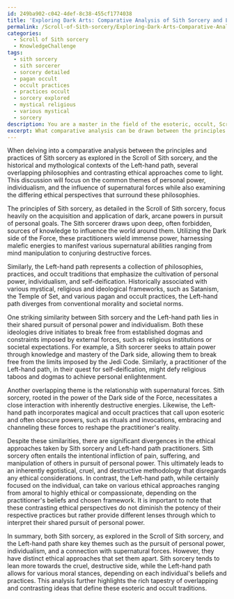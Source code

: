 ```yaml
---
id: 249ba902-c042-4def-8c38-455cf1774038
title: 'Exploring Dark Arts: Comparative Analysis of Sith Sorcery and Left-hand Path'
permalink: /Scroll-of-Sith-sorcery/Exploring-Dark-Arts-Comparative-Analysis-of-Sith-Sorcery-and-Left-hand-Path/
categories:
  - Scroll of Sith sorcery
  - KnowledgeChallenge
tags:
  - sith sorcery
  - sith sorcerer
  - sorcery detailed
  - pagan occult
  - occult practices
  - practices occult
  - sorcery explored
  - mystical religious
  - various mystical
  - sorcery
description: You are a master in the field of the esoteric, occult, Scroll of Sith sorcery and Education. You are a writer of tests, challenges, textbooks and deep knowledge on Scroll of Sith sorcery for initiates and students to gain deep insights and understanding from. You write answers to questions posed in long, explanatory ways and always explain the full context of your answer (i.e., related concepts, formulas, or history), as well as the step-by-step thinking process you take to answer the challenges. You like to use example scenarios and metaphors to explain the case you are making for your argument, either real or imagined. Summarize the key themes, ideas, and conclusions at the end.
excerpt: What comparative analysis can be drawn between the principles and practices of Sith sorcery, as explored in the Scroll of Sith sorcery, and the historical and mythological contexts of the Left-hand path, showcasing their overlapping philosophies and contrasting ethical approaches?
---
```

When delving into a comparative analysis between the principles and practices of Sith sorcery as explored in the Scroll of Sith sorcery, and the historical and mythological contexts of the Left-hand path, several overlapping philosophies and contrasting ethical approaches come to light. This discussion will focus on the common themes of personal power, individualism, and the influence of supernatural forces while also examining the differing ethical perspectives that surround these philosophies.

The principles of Sith sorcery, as detailed in the Scroll of Sith sorcery, focus heavily on the acquisition and application of dark, arcane powers in pursuit of personal goals. The Sith sorcerer draws upon deep, often forbidden, sources of knowledge to influence the world around them. Utilizing the Dark side of the Force, these practitioners wield immense power, harnessing malefic energies to manifest various supernatural abilities ranging from mind manipulation to conjuring destructive forces.

Similarly, the Left-hand path represents a collection of philosophies, practices, and occult traditions that emphasize the cultivation of personal power, individualism, and self-deification. Historically associated with various mystical, religious and ideological frameworks, such as Satanism, the Temple of Set, and various pagan and occult practices, the Left-hand path diverges from conventional morality and societal norms.

One striking similarity between Sith sorcery and the Left-hand path lies in their shared pursuit of personal power and individualism. Both these ideologies drive initiates to break free from established dogmas and constraints imposed by external forces, such as religious institutions or societal expectations. For example, a Sith sorcerer seeks to attain power through knowledge and mastery of the Dark side, allowing them to break free from the limits imposed by the Jedi Code. Similarly, a practitioner of the Left-hand path, in their quest for self-deification, might defy religious taboos and dogmas to achieve personal enlightenment.

Another overlapping theme is the relationship with supernatural forces. Sith sorcery, rooted in the power of the Dark side of the Force, necessitates a close interaction with inherently destructive energies. Likewise, the Left-hand path incorporates magical and occult practices that call upon esoteric and often obscure powers, such as rituals and invocations, embracing and channeling these forces to reshape the practitioner's reality.

Despite these similarities, there are significant divergences in the ethical approaches taken by Sith sorcery and Left-hand path practitioners. Sith sorcery often entails the intentional infliction of pain, suffering, and manipulation of others in pursuit of personal power. This ultimately leads to an inherently egotistical, cruel, and destructive methodology that disregards any ethical considerations. In contrast, the Left-hand path, while certainly focused on the individual, can take on various ethical approaches ranging from amoral to highly ethical or compassionate, depending on the practitioner's beliefs and chosen framework. It is important to note that these contrasting ethical perspectives do not diminish the potency of their respective practices but rather provide different lenses through which to interpret their shared pursuit of personal power.

In summary, both Sith sorcery, as explored in the Scroll of Sith sorcery, and the Left-hand path share key themes such as the pursuit of personal power, individualism, and a connection with supernatural forces. However, they have distinct ethical approaches that set them apart. Sith sorcery tends to lean more towards the cruel, destructive side, while the Left-hand path allows for various moral stances, depending on each individual's beliefs and practices. This analysis further highlights the rich tapestry of overlapping and contrasting ideas that define these esoteric and occult traditions.
